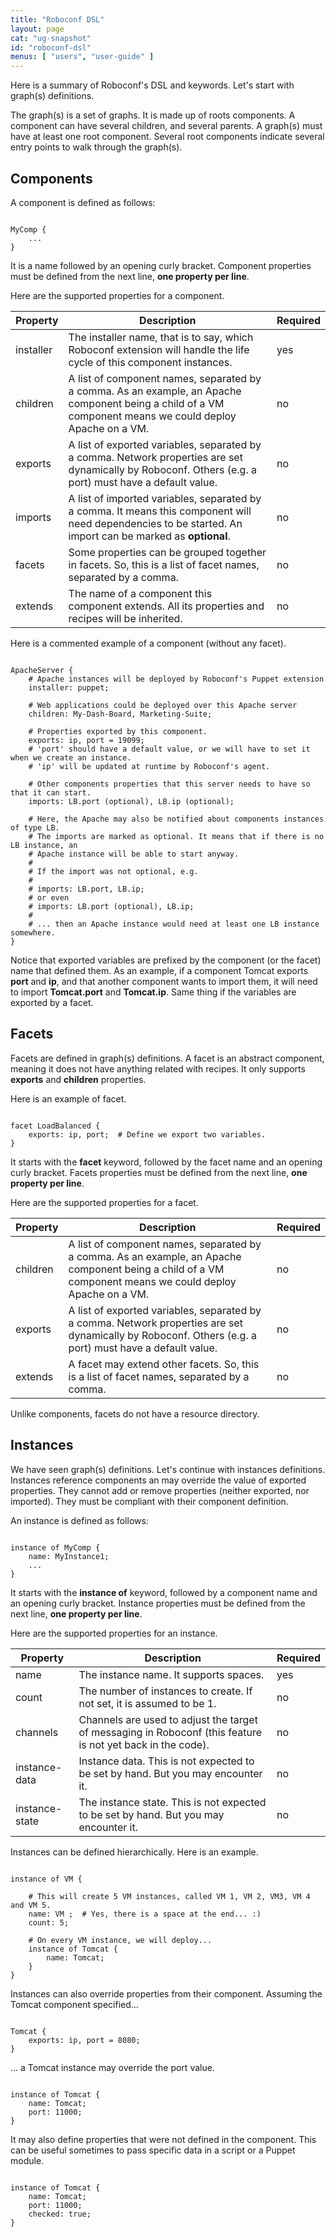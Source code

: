 ```yaml
---
title: "Roboconf DSL"
layout: page
cat: "ug-snapshot"
id: "roboconf-dsl"
menus: [ "users", "user-guide" ]
---
```


Here is a summary of Roboconf's DSL and keywords.
Let's start with graph(s) definitions.

The graph(s) is a set of graphs.
It is made up of roots components. A component can have several children, and several parents.
A graph(s) must have at least one root component. Several root components indicate several entry points to
walk through the graph(s).


## Components

A component is defined as follows:

<pre><code class="language-roboconf">
MyComp {
	...
}
</code></pre>

It is a name followed by an opening curly bracket.
Component properties must be defined from the next line, **one property per line**.

Here are the supported properties for a component.

| Property | Description | Required |
| --- | --- | --- |
| installer | The installer name, that is to say, which Roboconf extension will handle the life cycle of this component instances. | yes |
| children | A list of component names, separated by a comma. As an example, an Apache component being a child of a VM component means we could deploy Apache on a VM. | no |
| exports | A list of exported variables, separated by a comma. Network properties are set dynamically by Roboconf. Others (e.g. a port) must have a default value. | no |
| imports | A list of imported variables, separated by a comma. It means this component will need dependencies to be started. An import can be marked as **optional**. | no |
| facets | Some properties can be grouped together in facets. So, this is a list of facet names, separated by a comma. | no |
| extends | The name of a component this component extends. All its properties and recipes will be inherited. | no |


Here is a commented example of a component (without any facet).

<pre><code class="language-roboconf">
ApacheServer {
	# Apache instances will be deployed by Roboconf's Puppet extension
	installer: puppet;

	# Web applications could be deployed over this Apache server
	children: My-Dash-Board, Marketing-Suite;

	# Properties exported by this component.
	exports: ip, port = 19099;
	# 'port' should have a default value, or we will have to set it when we create an instance.
	# 'ip' will be updated at runtime by Roboconf's agent.

	# Other components properties that this server needs to have so that it can start.
	imports: LB.port (optional), LB.ip (optional);

	# Here, the Apache may also be notified about components instances of type LB.
	# The imports are marked as optional. It means that if there is no LB instance, an
	# Apache instance will be able to start anyway.
	#
	# If the import was not optional, e.g.
	#
	# imports: LB.port, LB.ip;
	# or even
	# imports: LB.port (optional), LB.ip;
	#
	# ... then an Apache instance would need at least one LB instance somewhere.
}
</code></pre>

Notice that exported variables are prefixed by the component (or the facet) name that defined them.
As an example, if a component Tomcat exports **port** and **ip**, and that another component wants to import them,
it will need to import **Tomcat.port** and **Tomcat.ip**. Same thing if the variables are exported by a facet.

## Facets

Facets are defined in graph(s) definitions.
A facet is an abstract component, meaning it does not have anything related with recipes.
It only supports **exports** and **children** properties.

Here is an example of facet.

<pre><code class="language-roboconf">
facet LoadBalanced {
	exports: ip, port;	# Define we export two variables.
}
</code></pre>

It starts with the **facet** keyword, followed by the facet name and an opening curly bracket.
Facets properties must be defined from the next line, **one property per line**.

Here are the supported properties for a facet.

| Property | Description | Required |
| --- | --- | --- |
| children | A list of component names, separated by a comma. As an example, an Apache component being a child of a VM component means we could deploy Apache on a VM. | no |
| exports | A list of exported variables, separated by a comma. Network properties are set dynamically by Roboconf. Others (e.g. a port) must have a default value. | no |
| extends | A facet may extend other facets. So, this is a list of facet names, separated by a comma. | no |


Unlike components, facets do not have a resource directory.


## Instances

We have seen graph(s) definitions. Let's continue with instances definitions.
Instances reference components an may override the value of exported properties. They cannot
add or remove properties (neither exported, nor imported). They must be compliant with their component definition.

An instance is defined as follows:

<pre><code class="language-roboconf">
instance of MyComp {
	name: MyInstance1;
	...
}
</code></pre>

It starts with the **instance of** keyword, followed by a component name and an opening curly bracket.
Instance properties must be defined from the next line, **one property per line**.

Here are the supported properties for an instance.

| Property | Description | Required |
| --- | --- | --- |
| name | The instance name. It supports spaces. | yes |
| count | The number of instances to create. If not set, it is assumed to be 1. | no |
| channels | Channels are used to adjust the target of messaging in Roboconf (this feature is not yet back in the code). | no |
| instance-data | Instance data. This is not expected to be set by hand. But you may encounter it. | no |
| instance-state | The instance state. This is not expected to be set by hand. But you may encounter it. | no |


Instances can be defined hierarchically.
Here is an example.

<pre><code class="language-roboconf">
instance of VM {

	# This will create 5 VM instances, called VM 1, VM 2, VM3, VM 4 and VM 5.
	name: VM ;	# Yes, there is a space at the end... :)
	count: 5;

	# On every VM instance, we will deploy...
	instance of Tomcat {
		name: Tomcat;
	}
}
</code></pre>

Instances can also override properties from their component.
Assuming the Tomcat component specified...

<pre><code class="language-roboconf">
Tomcat {
	exports: ip, port = 8080;
}
</code></pre>

... a Tomcat instance may override the port value.

<pre><code class="language-roboconf">
instance of Tomcat {
	name: Tomcat;
	port: 11000;
}
</code></pre>

It may also define properties that were not defined in the component.
This can be useful sometimes to pass specific data in a script or a Puppet module.

<pre><code class="language-roboconf">
instance of Tomcat {
	name: Tomcat;
	port: 11000;
	checked: true;
}
</code></pre>
